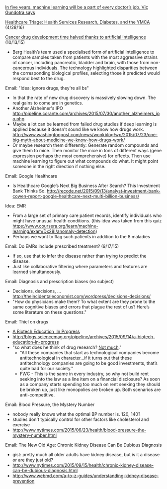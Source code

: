 [In five years, machine learning will be a part of every doctor’s job, Vic Gundotra says](http://www.recode.net/2016/12/5/13837908/machine-learning-doctors-vic-gundotra-recode-podcast)

[Healthcare Triage: Health Services Research, Diabetes, and the YMCA](http://theincidentaleconomist.com/wordpress/healthcare-triage-health-services-research-diabetes-and-the-ymca/) (4/28/16)

[Cancer drug development time halved thanks to artificial intelligence](http://blogs.sciencemag.org/pipeline/archives/2015/10/13/artificial-intelligence-you-say) (10/13/15)
* Berg Health’s team used a specialised form of artificial intelligence to compare samples taken from patients with the most aggressive strains of cancer, including pancreatic, bladder and brain, with those from non-cancerous individuals. The technology highlighted disparities between the corresponding biological profiles, selecting those it predicted would respond best to the drug.

Email: "Idea: ignore drugs, they're all bs"
* In that the rate of new drug discovery is massively slowing down.  The real gains to come are in genetics.
* Another Alzheimer's IPO http://pipeline.corante.com/archives/2015/07/30/another_alzheimers_ipo.php
* Maybe a lot can be learned from failed drug studies if deep learning is applied because it doesn't sound like we know how drugs work. http://www.washingtonpost.com/news/wonkblog/wp/2015/07/23/one-big-myth-about-medicine-we-know-how-drugs-work/
* Or maybe research them differently: Generate random compounds and give them to mice.  Then monitor the mice in tons of different ways (gene expression perhaps the most comprehensive) for effects.  Then use machine learning to figure out what compounds do what.  It might point someone in the right direction if nothing else.

Email: Google Healthcare
* Is Healthcare Google’s Next Big Business After Search? This Investment Bank Thinks So. http://recode.net/2015/09/13/analyst-investment-bank-cowen-report-google-healthcare-next-multi-billion-business/

Idea: EMR
* From a large set of primary care patient records, identify individuals who might have unusual health conditions. (this idea was taken from this quiz https://www.coursera.org/learn/machine-learning/exam/Dx28I/anomaly-detection)
* Perhaps we want to flag such patients in addition to the 8 maladies

Email: Do EMRs include prescribed treatment? (9/17/15)
* If so, use that to infer the disease rather than trying to predict the disease.
* Just like collaborative filtering where parameters and features are learned simultaneously.

Email: Diagnosis and prescription biases (no subject)
* Decisions, decisions, … http://theincidentaleconomist.com/wordpress/decisions-decisions/
* "How do physicians make them? To what extent are they prone to the same cognitive biases and errors that plague the rest of us? Here’s some literature on these questions."

Email: Thiel on drugs
* [A Biotech Education, In Progress ](http://blogs.sciencemag.org/pipeline/archives/2015/09/14/a-biotech-education-in-progress)
* http://blogs.sciencemag.org/pipeline/archives/2015/09/14/a-biotech-education-in-progress
* "so what does he think of drug research? [Not much](http://blogs.sciencemag.org/pipeline/archives/2014/09/19/peter_thiels_uncomplimentary_views_of_big_pharma)."
  * "All these companies that start as technological companies become antitechnological in character...if it turns out that these antitechnology companies are going to be good investments, that’s quite bad for our society."
  * FWC - This is the same in every industry, so why not build rent seeking into the law as a line item on a financial disclosure?  As soon as a company starts spending too much on rent seeking they should be broken up, just like monopolies are broken up.  Both scenarios are anti-competitive.

Email: Blood Pressure, the Mystery Number
* nobody really knows what the optimal BP number is. 120, 140?
* studies don't typically control for other factors like cholesterol and exercise
* http://www.nytimes.com/2015/06/23/health/blood-pressure-the-mystery-number.html

Email: The New Old Age: Chronic Kidney Disease Can Be Dubious Diagnosis
* gist: pretty much all older adults have kidney disease, but is it a disease or are they just old?
* http://www.nytimes.com/2015/09/15/health/chronic-kidney-disease-can-be-dubious-diagnosis.html
* http://www.webmd.com/a-to-z-guides/understanding-kidney-disease-prevention